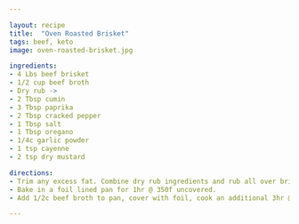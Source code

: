 ```yaml
---

layout: recipe
title:  "Oven Roasted Brisket"
tags: beef, keto
image: oven-roasted-brisket.jpg

ingredients:
- 4 Lbs beef brisket
- 1/2 cup beef broth
- Dry rub ->
- 2 Tbsp cumin
- 3 Tbsp paprika
- 2 Tbsp cracked pepper
- 1 Tbsp salt
- 1 Tbsp oregano
- 1/4c garlic powder
- 1 tsp cayenne
- 2 tsp dry mustard

directions:
- Trim any excess fat. Combine dry rub ingredients and rub all over brisket.
- Bake in a foil lined pan for 1hr @ 350f uncovered.
- Add 1/2c beef broth to pan, cover with foil, cook an additional 3hr @ 300f until meat shreds easily with a fork. 

---
```

